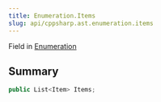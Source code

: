 ```yaml
---
title: Enumeration.Items
slug: api/cppsharp.ast.enumeration.items
---
```

Field in [Enumeration](/api/cppsharp/ast/enumeration)

## Summary



```csharp
public List<Item> Items;
```

